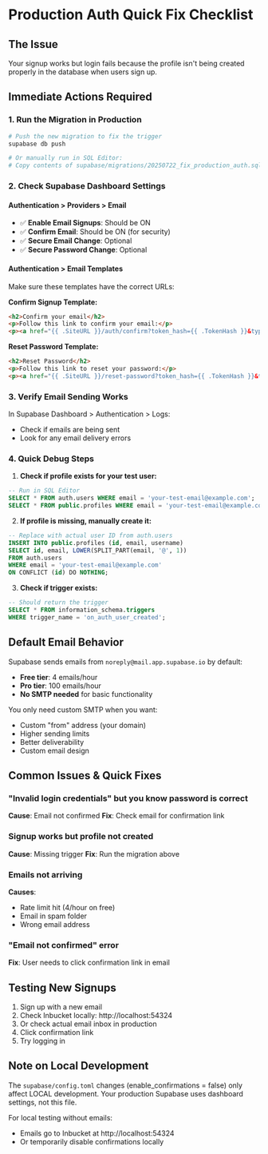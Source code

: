 # Production Auth Quick Fix Checklist

## The Issue
Your signup works but login fails because the profile isn't being created properly in the database when users sign up.

## Immediate Actions Required

### 1. Run the Migration in Production
```bash
# Push the new migration to fix the trigger
supabase db push

# Or manually run in SQL Editor:
# Copy contents of supabase/migrations/20250722_fix_production_auth.sql
```

### 2. Check Supabase Dashboard Settings

#### Authentication > Providers > Email
- ✅ **Enable Email Signups**: Should be ON
- ✅ **Confirm Email**: Should be ON (for security)
- ✅ **Secure Email Change**: Optional
- ✅ **Secure Password Change**: Optional

#### Authentication > Email Templates
Make sure these templates have the correct URLs:

**Confirm Signup Template:**
```html
<h2>Confirm your email</h2>
<p>Follow this link to confirm your email:</p>
<p><a href="{{ .SiteURL }}/auth/confirm?token_hash={{ .TokenHash }}&type=email">Confirm your email address</a></p>
```

**Reset Password Template:**
```html
<h2>Reset Password</h2>
<p>Follow this link to reset your password:</p>
<p><a href="{{ .SiteURL }}/reset-password?token_hash={{ .TokenHash }}&type=recovery">Reset Password</a></p>
```

### 3. Verify Email Sending Works
In Supabase Dashboard > Authentication > Logs:
- Check if emails are being sent
- Look for any email delivery errors

### 4. Quick Debug Steps

1. **Check if profile exists for your test user:**
```sql
-- Run in SQL Editor
SELECT * FROM auth.users WHERE email = 'your-test-email@example.com';
SELECT * FROM public.profiles WHERE email = 'your-test-email@example.com';
```

2. **If profile is missing, manually create it:**
```sql
-- Replace with actual user ID from auth.users
INSERT INTO public.profiles (id, email, username)
SELECT id, email, LOWER(SPLIT_PART(email, '@', 1))
FROM auth.users 
WHERE email = 'your-test-email@example.com'
ON CONFLICT (id) DO NOTHING;
```

3. **Check if trigger exists:**
```sql
-- Should return the trigger
SELECT * FROM information_schema.triggers 
WHERE trigger_name = 'on_auth_user_created';
```

## Default Email Behavior

Supabase sends emails from `noreply@mail.app.supabase.io` by default:
- **Free tier**: 4 emails/hour
- **Pro tier**: 100 emails/hour  
- **No SMTP needed** for basic functionality

You only need custom SMTP when you want:
- Custom "from" address (your domain)
- Higher sending limits
- Better deliverability
- Custom email design

## Common Issues & Quick Fixes

### "Invalid login credentials" but you know password is correct
**Cause**: Email not confirmed
**Fix**: Check email for confirmation link

### Signup works but profile not created
**Cause**: Missing trigger
**Fix**: Run the migration above

### Emails not arriving
**Causes**: 
- Rate limit hit (4/hour on free)
- Email in spam folder
- Wrong email address

### "Email not confirmed" error
**Fix**: User needs to click confirmation link in email

## Testing New Signups

1. Sign up with a new email
2. Check Inbucket locally: http://localhost:54324
3. Or check actual email inbox in production
4. Click confirmation link
5. Try logging in

## Note on Local Development

The `supabase/config.toml` changes (enable_confirmations = false) only affect LOCAL development. Your production Supabase uses dashboard settings, not this file.

For local testing without emails:
- Emails go to Inbucket at http://localhost:54324
- Or temporarily disable confirmations locally